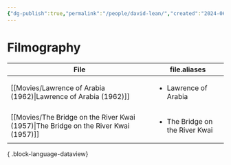 ```yaml
---
{"dg-publish":true,"permalink":"/people/david-lean/","created":"2024-06-18","updated":"2025-03-13"}
---
```



# Filmography

| File                                                                                   | file.aliases                                   |
| -------------------------------------------------------------------------------------- | ---------------------------------------------- |
| [[Movies/Lawrence of Arabia (1962)\|Lawrence of Arabia (1962)]]                     | <ul><li>Lawrence of Arabia</li></ul>           |
| [[Movies/The Bridge on the River Kwai (1957)\|The Bridge on the River Kwai (1957)]] | <ul><li>The Bridge on the River Kwai</li></ul> |

{ .block-language-dataview}
